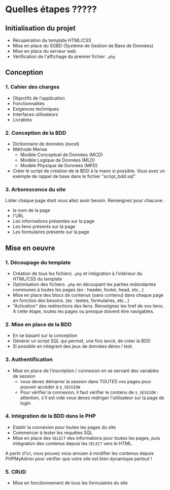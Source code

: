 # Quelles étapes ?????

## Initialisation du projet

- Récupération du template HTML/CSS
- Mise en place du SGBD (Système de Gestion de Base de Données)
- Mise en place du serveur web
- Vérification de l'affichage du premier fichier `.php`

## Conception

### 1. Cahier des charges

- Objectifs de l'application
- Fonctionnalités
- Exigences techniques
- Interfaces utilisateurs
- Livrables

### 2. Conception de la BDD

- Dictionnaire de données (excel)
- Méthode Merise
  - Modèle Conceptuel de Données (MCD)
  - Modèle Logique de Données (MLD)
  - Modèle Physique de Données (MPD)
- Créer le script de création de la BDD à la mano si possible. Vous avez un exemple de rappel de base dans le fichier "script_bdd.sql".

### 3. Arborescence du site

Lister chaque page dont vous allez avoir besoin. Renseignez pour chacune : 
- le nom de la page
- l'URL
- Les informations présentes sur la page
- Les liens présents sur la page
- Les formulaires présents sur la page

## Mise en oeuvre

### 1. Découpage du template

- Création de tous les fichiers `.php` et intégration à l'intérieur du HTML/CSS du template
- Optimisation des fichiers `.php` en découpant les parties redondantes communes à toutes les pages (ex : header, footer, head, etc...)
- Mise en place des blocs de contenus (sans contenu) dans chaque page en fonction des besoins. (ex : textes, formulaires, etc...)
- "Activation" des redirections des liens. Renseignez les href de vos liens. A cette étape, toutes les pages ou presque doivent être navigables.

### 2. Mise en place de la BDD

- En se basant sur la conception
- Générer un script SQL qui permet, une fois lancé, de créer la BDD
- Si possible en intégrant des jeux de données démo / test.

### 3. Authentification

- Mise en place de l'inscription / connexion en se servant des variables de session
  - vous devez démarrer la session dans TOUTES vos pages pour pouvoir accéder à `$_SESSION`
  - Pour vérifier la connexion, il faut vérifier le contenu de `$_SESSION` : attention, s'il est vide vous devez rediriger l'utilisateur sur la page de login

### 4. Intégration de la BDD dans le PHP

- Etablir la connexion pour toutes les pages du site
- Commencer à tester les requêtes SQL
- Mise en place des `SELECT` des informations pour toutes les pages, puis intégration des contenus depuis les `SELECT` vers le HTML.

A partir d'ici, vous pouvez vous amuser à modifier les contenus depuis PHPMyAdmin pour vérifier que votre site est bien dynamique partout !

### 5. CRUD

- Mise en fonctionnement de tous les formulaires du site
